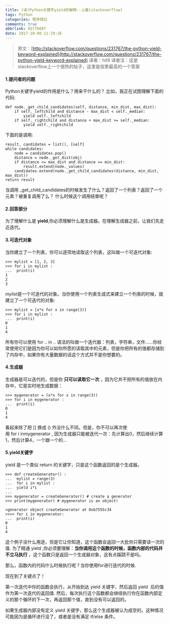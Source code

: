 ```yaml
---
title: (译)Python关键字yield的解释--上篇(stackoverflow)
tags: Python
categories: 程序随记
comments: true
abbrlink: 9277b68f
date: 2017-10-08 11:19:26
---
```

> 原文：[http://stackoverflow.com/questions/231767/the-python-yield-keyword-explained](http://stackoverflow.com/questions/231767/the-python-yield-keyword-explained)
译者：hit9
译者注：这是stackoverflow上一个很热的帖子，这里是投票最高的一个答案

#### 1.提问者的问题
Python关键字yield的作用是什么？用来干什么的？
比如，我正在试图理解下面的代码:
```
def node._get_child_candidates(self, distance, min_dist, max_dist):
    if self._leftchild and distance - max_dist < self._median:
        yield self._leftchild
    if self._rightchild and distance + max_dist >= self._median:
        yield self._rightchild
```
下面的是调用:
```
result, candidates = list(), [self]
while candidates: 
    node = candidates.pop() 
    distance = node._get_dist(obj) 
    if distance <= max_dist and distance >= min_dist: 
        result.extend(node._values) 
    candidates.extend(node._get_child_candidates(distance, min_dist, max_dist))
return result
```
当调用 _get_child_candidates的时候发生了什么？返回了一个列表？返回了一个元素？被重复调用了么？ 什么时候这个调用结束呢？

#### 2.回答部分
为了理解什么是 **yield**,你必须理解什么是生成器。在理解生成器之前，让我们先走近迭代。

#### 3.可迭代对象
当你建立了一个列表，你可以逐项地读取这个列表，这叫做一个可迭代对象:
```
>>> mylist = [1, 2, 3]
>>> for i in mylist :
...  print(i)
1
2
3
```
*mylist*是一个可迭代的对象。当你使用一个列表生成式来建立一个列表的时候，就建立了一个可迭代的对象:

```
>>> mylist = [x*x for x in range(3)]
>>> for i in mylist :
...  print(i)
0
1
4
```
所有你可以使用 for .. in .. 语法的叫做一个迭代器：列表，字符串，文件……你经常使用它们是因为你可以如你所愿的读取其中的元素，但是你把所有的值都存储到了内存中，如果你有大量数据的话这个方式并不是你想要的。

#### 4.生成器
生成器是可以迭代的，但是你 **只可以读取它一次** ，因为它并不把所有的值放在内存中，它是实时地生成数据：
```
>>> mygenerator = (x*x for x in range(3))
>>> for i in mygenerator :
...  print(i)
0
1
4
```
看起来除了把 [] 换成 () 外没什么不同。但是，你不可以再次使用 for i inmygenerator , 因为生成器只能被迭代一次：先计算出0，然后继续计算1，然后计算4，一个跟一个的…

#### 5.yield关键字
yield 是一个类似 return 的关键字，只是这个函数返回的是个生成器。
```
>>> def createGenerator() :
...  mylist = range(3)
...  for i in mylist :
...  yield i*i
...
>>> mygenerator = createGenerator() # create a generator
>>> print(mygenerator) # mygenerator is an object!

<generator object createGenerator at 0xb7555c34
>>>> for i in mygenerator:
...  print(i)
0
1
4
```
这个例子没什么用途，但是它让你知道，这个函数会返回一大批你只需要读一次的值.
为了精通 yield ,你必须要理解：**当你调用这个函数的时候，函数内部的代码并不立马执行** ，这个函数只是返回一个生成器对象，这有点蹊跷不是吗。

那么，函数内的代码什么时候执行呢？当你使用for进行迭代的时候.

现在到了关键点了！

第一次迭代中你的函数会执行，从开始到达 yield 关键字，然后返回 yield
 后的值作为第一次迭代的返回值. 然后，每次执行这个函数都会继续执行你在函数内部定义的那个循环的下一次，再返回那个值，直到没有可以返回的。

如果生成器内部没有定义 yield 关键字，那么这个生成器被认为成空的。这种情况可能因为是循环进行没了，或者是没有满足 if/else 条件。
